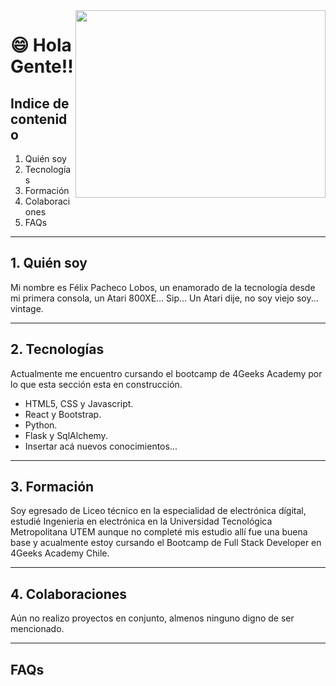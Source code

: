 <img src="https://user-images.githubusercontent.com/75093385/224395908-5a553576-1c04-471e-ab6d-a080fb8c8f87.gif" width="400" height="300" align="right" />

# 😄 Hola Gente!!  


## Indice de contenido

1. Quién soy
2. Tecnologías
3. Formación
4. Colaboraciones
5. FAQs

***
## 1. Quién soy

Mi nombre es Félix Pacheco Lobos, un enamorado de la tecnología desde mi primera consola, un Atari 800XE... Sip... Un Atari dije, no soy viejo soy... vintage.

***
## 2. Tecnologías

Actualmente me encuentro cursando el bootcamp de 4Geeks Academy por lo que esta sección esta en construcción.

- HTML5, CSS y Javascript.
- React y Bootstrap.
- Python.
- Flask y SqlAlchemy.
- Insertar acá nuevos conocimientos...

***
## 3. Formación

Soy egresado de Liceo técnico en la especialidad de electrónica dígital, estudié Ingenieria en electrónica en la Universidad Tecnológica Metropolitana UTEM aunque no completé mis estudio allí fue una buena base y acualmente estoy cursando el Bootcamp de Full Stack Developer en 4Geeks Academy Chile.

***
## 4. Colaboraciones

Aún no realizo proyectos en conjunto, almenos ninguno digno de ser mencionado.

***
## FAQs



